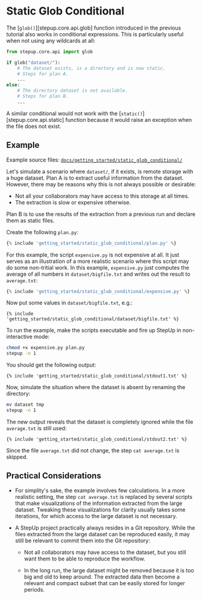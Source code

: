 # Static Glob Conditional

The [`glob()`][stepup.core.api.glob] function introduced in the previous tutorial
also works in conditional expressions.
This is particularly useful when not using any wildcards at all:

```python
from stepup.core.api import glob

if glob("dataset/"):
    # The dataset exists, is a directory and is now static.
    # Steps for plan A.
    ...
else:
    # The directory dataset is not available.
    # Steps for plan B.
    ...
```

A similar conditional would not work with the [`static()`][stepup.core.api.static] function
because it would raise an exception when the file does not exist.


## Example

Example source files: [`docs/getting_started/static_glob_conditional/`](https://github.com/reproducible-reporting/stepup-core/tree/main/docs/getting_started/static_glob_conditional)

Let's simulate a scenario where `dataset/`, if it exists, is remote storage with a huge dataset.
Plan A is to extract useful information from the dataset.
However, there may be reasons why this is not always possible or desirable:

- Not all your collaborators may have access to this storage at all times.
- The extraction is slow or expensive otherwise.

Plan B is to use the results of the extraction from a previous run and declare them as static files.

Create the following `plan.py`:

```python
{% include 'getting_started/static_glob_conditional/plan.py' %}
```

For this example, the script `expensive.py` is not expensive at all.
It just serves as an illustration of a more realistic scenario where this script may do some non-tritial work.
In this example, `expensive.py` just computes the average of all numbers in `dataset/bigfile.txt`
and writes out the result to `average.txt`:

```python
{% include 'getting_started/static_glob_conditional/expensive.py' %}
```

Now put some values in `dataset/bigfile.txt`, e.g.:

```
{% include 'getting_started/static_glob_conditional/dataset/bigfile.txt' %}
```

To run the example, make the scripts executable and fire up StepUp in non-interactive mode:

```bash
chmod +x expensive.py plan.py
stepup -n 1
```

You should get the following output:

```
{% include 'getting_started/static_glob_conditional/stdout1.txt' %}
```

Now, simulate the situation where the dataset is absent by renaming the directory:

```bash
mv dataset tmp
stepup -n 1
```

The new output reveals that the dataset is completely ignored while the file `average.txt` is still used:

```
{% include 'getting_started/static_glob_conditional/stdout2.txt' %}
```

Since the file `average.txt` did not change, the step `cat average.txt` is skipped.


## Practical Considerations

- For simplity's sake, the example involves few calculations.
  In a more realistic setting, the step `cat average.txt` is replaced by several scripts that
  make visualizations of the information extracted from the large dataset.
  Tweaking these visualizations for clarity usually takes some iterations,
  for which access to the large dataset is not necessary.

- A StepUp project practically always resides in a Git repository.
  While the files extracted from the large dataset can be reproduced easily,
  it may still be relevant to commit them into the Git repository:

    - Not all collaborators may have access to the dataset,
      but you still want them to be able to reproduce the workflow.

    - In the long run, the large dataset might be removed because it is too big and old to keep around.
      The extracted data then become a relevant and compact subset that can be easily stored for longer periods.
